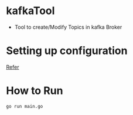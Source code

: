 # kafkaTool

- Tool to create/Modify Topics in kafka Broker


# Setting up configuration

[Refer](config/kakfa.yaml)


# How to Run
  ``go run main.go``
